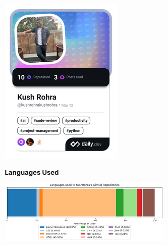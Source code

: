 <a href="https://app.daily.dev/kushrohrakushrohra"><img src="./devcard.png" width="356" alt="Kush Rohra's Dev Card"/></a>

## Languages Used

![Languages used in the repository](language_chart.png)

<!--
**KushRohra/KushRohra** is a ✨ _special_ ✨ repository because its `README.md` (this file) appears on your GitHub profile.

Here are some ideas to get you started:

- 🔭 I’m currently working on ...
- 🌱 I’m currently learning ...
- 👯 I’m looking to collaborate on ...
- 🤔 I’m looking for help with ...
- 💬 Ask me about ...
- 📫 How to reach me: ...
- 😄 Pronouns: ...
- ⚡ Fun fact: ...
-->

